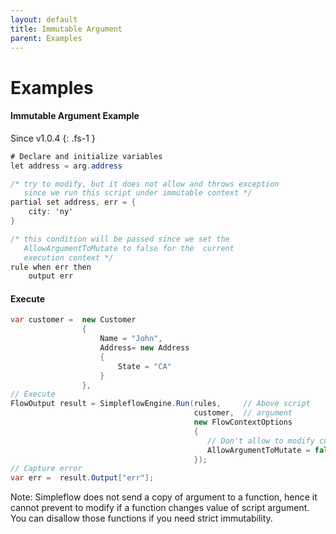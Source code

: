 ```yaml
---
layout: default
title: Immutable Argument
parent: Examples
---
```


# Examples

#### Immutable Argument Example
Since v1.0.4
{: .fs-1 }

```csharp
# Declare and initialize variables 
let address = arg.address

/* try to modify, but it does not allow and throws exception 
   since we run this script under immutable context */
partial set address, err = {
    city: 'ny'
}

/* this condition will be passed since we set the 
   AllowArgumentToMutate to false for the  current 
   execution context */
rule when err then 
    output err
```
#### Execute
```csharp
var customer =  new Customer 
                { 
                    Name = "John",  
                    Address= new Address
                    {
                        State = "CA"
                    }
                },
// Execute 
FlowOutput result = SimpleflowEngine.Run(rules,     // Above script
                                         customer,  // argument
                                         new FlowContextOptions
                                         {
                                            // Don't allow to modify customer object
                                            AllowArgumentToMutate = false 
                                         });
// Capture error
var err =  result.Output["err"];
```
Note: Simpleflow does not send a copy of argument to a function, hence it cannot prevent to modify if a function changes value of script argument. You can disallow those functions if you need strict immutability.